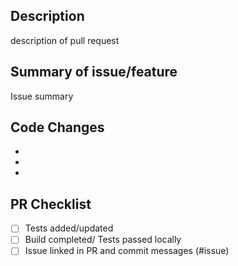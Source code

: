 ## Description

description of pull request

## Summary of issue/feature

Issue summary

## Code Changes

-
-
-

## PR Checklist

- [ ] Tests added/updated
- [ ] Build completed/ Tests passed locally
- [ ] Issue linked in PR and commit messages (#issue)

